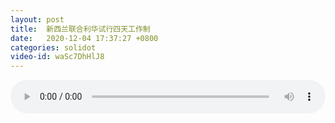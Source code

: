 ```yaml
---
layout: post
title:  新西兰联合利华试行四天工作制
date:   2020-12-04 17:37:27 +0800
categories: solidot
video-id: waSc7DhHlJ8
---
```


<audio src="/assets/4eda62b1ac80bf2108755f7628d029e5.mp3" style="width: 100%;" controls></audio>

